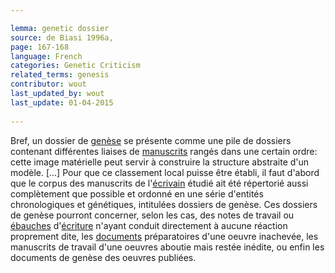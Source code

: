 ```yaml
---

lemma: genetic dossier
source: de Biasi 1996a,
page: 167-168 
language: French
categories: Genetic Criticism
related_terms: genesis
contributor: wout
last_updated_by: wout
last_update: 01-04-2015
        
---
```


Bref, un dossier de [genèse](genesis.html) se présente comme une pile de dossiers contenant différentes liaises de [manuscrits](manuscript.html) rangés dans une certain ordre: cette image matérielle peut servir à construire la structure abstraite d'un modèle. [...] Pour que ce classement local puisse être établi, il faut d'abord que le corpus des manuscrits de l'[écrivain](writer.html) étudié ait été répertorié aussi complètement que possible et ordonné en une série d'entités chronologiques et génétiques, intitulées dossiers de genèse. Ces dossiers de genèse pourront concerner, selon les cas, des notes de travail ou [ébauches](sketch.html) d'[écriture](writingProcess.html) n'ayant conduit directement à aucune réaction proprement dite, les [documents](document.html) préparatoires d'une oeuvre inachevée, les manuscrits de travail d'une oeuvres aboutie mais restée inédite, ou enfin les documents de genèse des oeuvres publiées.

